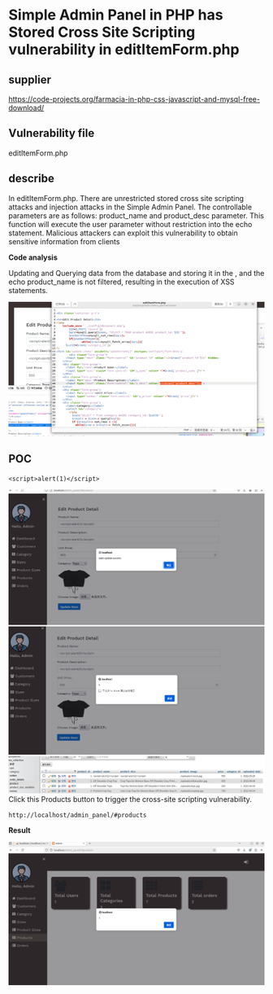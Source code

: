 #  Simple Admin Panel in PHP has Stored Cross Site Scripting vulnerability in editItemForm.php

## supplier 
https://code-projects.org/farmacia-in-php-css-javascript-and-mysql-free-download/
## Vulnerability file
editItemForm.php

## describe
In editItemForm.php. There are unrestricted stored cross site scripting attacks and injection attacks in the Simple Admin Panel. The controllable parameters are as follows: product_name and product_desc parameter. This function will execute the user parameter without restriction into the echo statement. Malicious attackers can exploit this vulnerability to obtain sensitive information from clients

**Code analysis**    

Updating and Querying data from the database and storing it in the <?=$row1['product_name']?>, and the echo product_name is not filtered, resulting in the execution of XSS statements.

![image](https://github.com/Rocky-Bull/myCVE/blob/main/images/sapx/%E5%B1%8F%E5%B9%95%E6%88%AA%E5%9B%BE%202024-12-25%20142316.png)

## POC

```
<script>alert(1)</script>
```

![image](https://github.com/Rocky-Bull/myCVE/blob/main/images/sapx/%E5%B1%8F%E5%B9%95%E6%88%AA%E5%9B%BE%202024-12-25%20141045.png)
![image](https://github.com/Rocky-Bull/myCVE/blob/main/images/sapx/%E5%B1%8F%E5%B9%95%E6%88%AA%E5%9B%BE%202024-12-25%20141051.png)
![image](https://github.com/Rocky-Bull/myCVE/blob/main/images/sapx/%E5%B1%8F%E5%B9%95%E6%88%AA%E5%9B%BE%202024-12-25%20141407.png)
Click this Products button to trigger the cross-site scripting vulnerability.

```
http://localhost/admin_panel/#products
```

**Result**

![image](https://github.com/Rocky-Bull/myCVE/blob/main/images/sapx/%E5%B1%8F%E5%B9%95%E6%88%AA%E5%9B%BE%202024-12-25%20141108.png)

